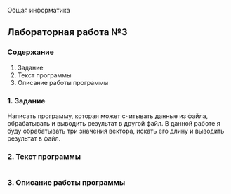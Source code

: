  Общая информатика

## Лабораторная работа №3


### Содержание

1. Задание
2. Текст программы
3. Описание работы программы

### 1. Задание
Написать программу, которая может считывать данные из файла, обрабатывать и выводить результат в другой файл. В данной работе я буду обрабатывать три значения вектора, искать его длину и выводить результат в файл.





### 2. Текст программы
```c++
```
### 3. Описание работы программы
